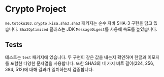 # Crypto Project

`me.totoku103.crypto.kisa.sha3.sha3` 패키지는 순수 자바 SHA-3 구현을 담고 있습니다.
`Sha3Optimized` 클래스는 JDK `MessageDigest`를 사용해 속도를 높였습니다.

## Tests

테스트는 `test` 패키지에 있습니다. 두 구현이 같은 값을 내는지 확인하며
한글과 이모지를 포함한 다양한 문자열을 사용합니다. 또한 SHA3의 네 가지
비트 길이(224, 256, 384, 512)에 대해 결과가 일치하는지 검증합니다.
